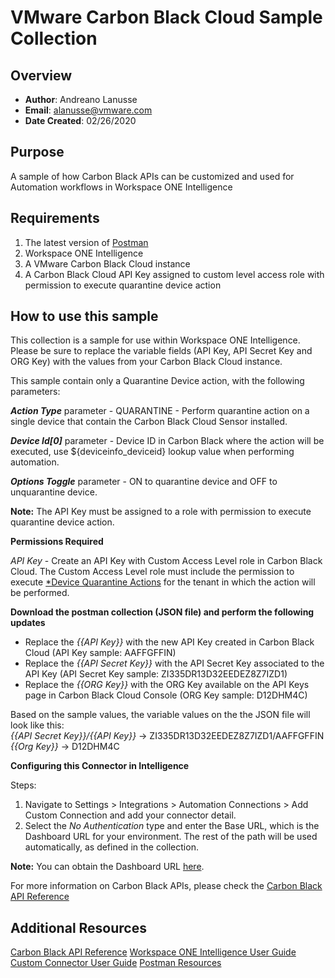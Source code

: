 
# VMware Carbon Black Cloud Sample Collection

## Overview
- **Author**: Andreano Lanusse
- **Email**: alanusse@vmware.com
- **Date Created**: 02/26/2020


## Purpose

A sample of how Carbon Black APIs can be customized and used for Automation workflows in Workspace ONE Intelligence

## Requirements

1. The latest version of [Postman](https://www.getpostman.com) 
2. Workspace ONE Intelligence
3. A VMware Carbon Black Cloud instance
4. A Carbon Black Cloud API Key assigned to custom level access role with permission to execute quarantine device action


## How to use this sample

This collection is a sample for use within Workspace ONE Intelligence.  Please be sure to replace the variable fields (API Key, API Secret Key and ORG Key) with the values from your Carbon Black Cloud instance.

This sample contain only a Quarantine Device action, with the following parameters:

   ***Action Type*** parameter - QUARANTINE - Perform quarantine action on a single device that contain the Carbon Black Cloud Sensor installed.

   ***Device Id[0]*** parameter - Device ID in Carbon Black where the action will be executed, use ${deviceinfo_deviceid} lookup value when performing automation.

   ***Options Toggle*** parameter - ON to quarantine device and OFF to unquarantine device.


**Note:**  The API Key must be assigned to a role with permission to execute quarantine device action.


**Permissions Required** 

*API Key* - Create an API Key with Custom Access Level role in Carbon Black Cloud. The Custom Access Level role must include the permission to execute [*Device Quarantine Actions](https://developer.carbonblack.com/reference/carbon-black-cloud/platform/latest/devices-api/#device-actions) for the tenant in which the action will be performed.

**Download the postman collection (JSON file) and perform the following updates**  

- Replace the *{{API Key}}* with the new API Key created in Carbon Black Cloud  (API Key sample: AAFFGFFIN)
- Replace the *{{API Secret Key}}* with the API Secret Key associated to the API Key  (API Secret Key sample: ZI335DR13D32EEDEZ8Z7IZD1)
- Replace the *{{ORG Key}}* with the ORG Key available on the API Keys page in Carbon Black Cloud Console  (ORG Key sample: D12DHM4C)  

Based on the sample values, the variable values on the the JSON file will look like this:  
*{{API Secret Key}}/{{API Key}}* -> ZI335DR13D32EEDEZ8Z7IZD1/AAFFGFFIN  
*{{Org Key}}* -> D12DHM4C  

**Configuring this Connector in Intelligence**

Steps:

1. Navigate to Settings > Integrations > Automation Connections > Add Custom Connection and add your connector detail.
2. Select the *No Authentication* type and enter the Base URL, which is the Dashboard URL for your environment. The rest of the path will be used automatically, as defined in the collection.

**Note:**  You can obtain the Dashboard URL [here](https://community.carbonblack.com/t5/Knowledge-Base/PSC-What-URLs-are-used-to-access-the-APIs/ta-p/67346). 


For more information on Carbon Black APIs, please check the [Carbon Black API Reference](https://developer.carbonblack.com/reference/carbon-black-cloud/)

## Additional Resources
[Carbon Black API Reference](https://developer.carbonblack.com/reference/carbon-black-cloud/)
[Workspace ONE Intelligence User Guide](https://docs.vmware.com/en/VMware-Workspace-ONE/services/Intelligence/GUID-AWT-WS1INT-OVERVIEW.html)
[Custom Connector User Guide](https://docs.vmware.com/en/VMware-Workspace-ONE/services/Intelligence/GUID-54333CCC-0E6D-4871-8DEA-3AFAB8378EEC.html)
[Postman Resources](https://www.getpostman.com)

